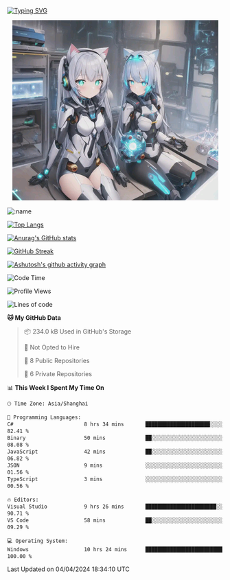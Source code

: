 [![Typing SVG](https://readme-typing-svg.demolab.com?font=Fira+Code&pause=1000&color=F78FDE&width=435&lines=%E6%AC%A2%E8%BF%8E%E5%A4%A7%E4%BD%AC%E6%9D%A5%E8%AE%BF0v0)](https://git.io/typing-svg)


<p align="center">
  <a href="https://github.com/qq583044063qq"><img src="banner.png" alt="qq583044063qq Banner"></a>
</p>



![:name](https://count.getloli.com/get/@hk416?theme=rule34)

[![Top Langs](https://github-readme-stats.vercel.app/api/top-langs/?username=qq583044063qq&locale=cn&hide=javascript,html,css&theme=tokyonight)](https://github.com/anuraghazra/github-readme-stats)

[![Anurag's GitHub stats](https://github-readme-stats.vercel.app/api?username=qq583044063qq&count_private=true&show_icons=true&locale=cn&theme=tokyonight)](https://github.com/anuraghazra/github-readme-stats)

[![GitHub Streak](https://streak-stats.demolab.com/?user=qq583044063qq&locale=zh_Hans&theme=tokyonight)](https://git.io/streak-stats)

[![Ashutosh's github activity graph](https://github-readme-activity-graph.vercel.app/graph?username=qq583044063qq&theme=tokyo-night)](https://github.com/ashutosh00710/github-readme-activity-graph)

<!--START_SECTION:waka-->
![Code Time](http://img.shields.io/badge/Code%20Time-781%20hrs%205%20mins-blue)

![Profile Views](http://img.shields.io/badge/Profile%20Views-0-blue)

![Lines of code](https://img.shields.io/badge/From%20Hello%20World%20I%27ve%20Written-904.7%20thousand%20lines%20of%20code-blue)

**🐱 My GitHub Data** 

> 📦 234.0 kB Used in GitHub's Storage 
 > 
> 🚫 Not Opted to Hire
 > 
> 📜 8 Public Repositories 
 > 
> 🔑 6 Private Repositories 
 > 
📊 **This Week I Spent My Time On** 

```text
🕑︎ Time Zone: Asia/Shanghai

💬 Programming Languages: 
C#                       8 hrs 34 mins       █████████████████████░░░░   82.41 % 
Binary                   50 mins             ██░░░░░░░░░░░░░░░░░░░░░░░   08.08 % 
JavaScript               42 mins             ██░░░░░░░░░░░░░░░░░░░░░░░   06.82 % 
JSON                     9 mins              ░░░░░░░░░░░░░░░░░░░░░░░░░   01.56 % 
TypeScript               3 mins              ░░░░░░░░░░░░░░░░░░░░░░░░░   00.56 % 

🔥 Editors: 
Visual Studio            9 hrs 26 mins       ███████████████████████░░   90.71 % 
VS Code                  58 mins             ██░░░░░░░░░░░░░░░░░░░░░░░   09.29 % 

💻 Operating System: 
Windows                  10 hrs 24 mins      █████████████████████████   100.00 % 
```


 Last Updated on 04/04/2024 18:34:10 UTC
<!--END_SECTION:waka-->
